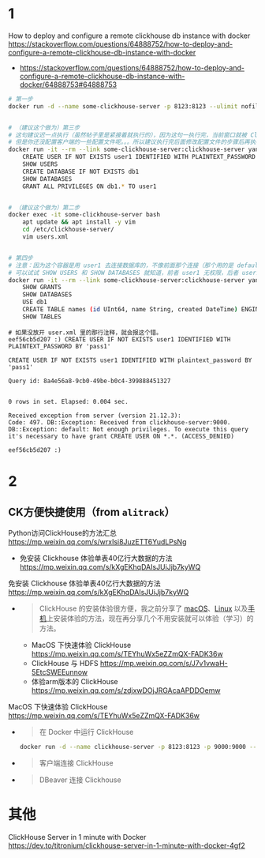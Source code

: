 
# 1

How to deploy and configure a remote clickhouse db instance with docker https://stackoverflow.com/questions/64888752/how-to-deploy-and-configure-a-remote-clickhouse-db-instance-with-docker
- https://stackoverflow.com/questions/64888752/how-to-deploy-and-configure-a-remote-clickhouse-db-instance-with-docker/64888753#64888753

```sh
# 第一步
docker run -d --name some-clickhouse-server -p 8123:8123 --ulimit nofile=262144:262144 --volume=$HOME/some_clickhouse_database:/var/lib/clickhouse yandex/clickhouse-server


# （建议这个做为）第三步
# 这句建议迟一点执行（虽然帖子里是紧接着就执行的），因为这句一执行完，当前窗口就被 ClickHouse 客户端的命令行界面给占着了。
# 但是你还没配置客户端的一些配置文件呢。。。所以建议执行完后面修改配置文件的步骤后再执行这步。
docker run -it --rm --link some-clickhouse-server:clickhouse-server yandex/clickhouse-client --host clickhouse-server
    CREATE USER IF NOT EXISTS user1 IDENTIFIED WITH PLAINTEXT_PASSWORD BY 'pass1'
    SHOW USERS
    CREATE DATABASE IF NOT EXISTS db1
    SHOW DATABASES
    GRANT ALL PRIVILEGES ON db1.* TO user1


# （建议这个做为）第二步
docker exec -it some-clickhouse-server bash
    apt update && apt install -y vim
    cd /etc/clickhouse-server/
    vim users.xml


# 第四步
# 注意：因为这个容器是用 user1 去连接数据库的，不像前面那个连接（那个用的是 default）。执行同样的命令效果是不一样的。
# 可以试试 SHOW USERS 和 SHOW DATABASES 就知道，前者 user1 无权限，后者 user1 的返回结果里只能显示 db1。
docker run -it --rm --link some-clickhouse-server:clickhouse-server yandex/clickhouse-client --host clickhouse-server -u user1 --password pass1
    SHOW GRANTS
    SHOW DATABASES
    USE db1
    CREATE TABLE names (id UInt64, name String, created DateTime) ENGINE = MergeTree() PRIMARY KEY id ORDER BY id;
    SHOW TABLES
```

```console
# 如果没放开 user.xml 里的那行注释，就会报这个错。
eef56cb5d207 :) CREATE USER IF NOT EXISTS user1 IDENTIFIED WITH PLAINTEXT_PASSWORD BY 'pass1'

CREATE USER IF NOT EXISTS user1 IDENTIFIED WITH plaintext_password BY 'pass1'

Query id: 8a4e56a8-9cb0-49be-b0c4-399888451327


0 rows in set. Elapsed: 0.004 sec.

Received exception from server (version 21.12.3):
Code: 497. DB::Exception: Received from clickhouse-server:9000. DB::Exception: default: Not enough privileges. To execute this query it's necessary to have grant CREATE USER ON *.*. (ACCESS_DENIED)

eef56cb5d207 :)
```

# 2

## CK方便快捷使用（from `alitrack`）

Python访问ClickHouse的方法汇总 https://mp.weixin.qq.com/s/wrxIsi8JuzETT6YudLPsNg
- 免安装 Clickhouse 体验单表40亿行大数据的方法 https://mp.weixin.qq.com/s/kXgEKhqDAIsJUiJjb7kyWQ

免安装 Clickhouse 体验单表40亿行大数据的方法 https://mp.weixin.qq.com/s/kXgEKhqDAIsJUiJjb7kyWQ
- > ClickHouse 的安装体验很方便，我之前分享了 [macOS]()、[Linux]() 以及[手机]()上安装体验的方法，现在再分享几个不用安装就可以体验（学习）的方法。
  * MacOS 下快速体验 ClickHouse https://mp.weixin.qq.com/s/TEYhuWx5eZZmQX-FADK36w
  * ClickHouse 与 HDFS https://mp.weixin.qq.com/s/J7v1vwaH-5EtcSWEEunnow
  * 体验arm版本的 ClickHouse https://mp.weixin.qq.com/s/zdjxwDOjJRGAcaAPDDOemw

MacOS 下快速体验 ClickHouse https://mp.weixin.qq.com/s/TEYhuWx5eZZmQX-FADK36w
- > 在 Docker 中运行 ClickHouse
  ```sh
  docker run -d --name clickhouse-server -p 8123:8123 -p 9000:9000 --ulimit nofile=262144:262144 yandex/clickhouse-server
  ```
- > 客户端连接 ClickHouse
- > DBeaver 连接 Clickhouse

# 其他

ClickHouse Server in 1 minute with Docker https://dev.to/titronium/clickhouse-server-in-1-minute-with-docker-4gf2
